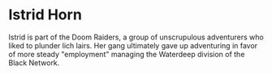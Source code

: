 # Istrid Horn

Istrid is part of the Doom Raiders, a group of unscrupulous adventurers who liked to plunder lich lairs. Her gang ultimately gave up adventuring in favor of more steady "employment" managing the Waterdeep division of the Black Network.